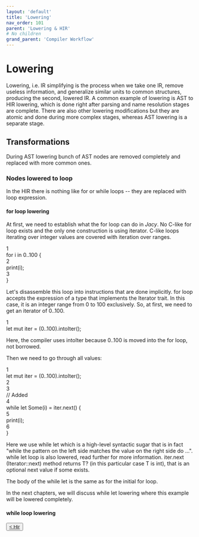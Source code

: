 ```yaml
---
layout: 'default'
title: 'Lowering'
nav_order: 101
parent: 'Lowering & HIR'
# No children
grand_parent: 'Compiler Workflow'
---
```


# Lowering

Lowering, i.e. IR simplifying is the process when we take one IR, remove useless information, and generalize similar units to common structures, producing the second, lowered IR.
A common example of lowering is AST to HIR lowering, which is done right after parsing and name resolution stages are complete. There are also other lowering modifications but they are atomic and done during more complex stages, whereas AST lowering is a separate stage.

## Transformations

During AST lowering bunch of AST nodes are removed completely and replaced with more common ones.

### Nodes lowered to <span class="inline-code highlight-jc hljs"><span class="hljs-keyword">loop</span></span>

In the HIR there is nothing like <span class="inline-code highlight-jc hljs"><span class="hljs-keyword">for</span></span> or <span class="inline-code highlight-jc hljs"><span class="hljs-keyword">while</span></span> loops -- they are replaced with <span class="inline-code highlight-jc hljs"><span class="hljs-keyword">loop</span></span> expression.

#### <span class="inline-code highlight-jc hljs"><span class="hljs-keyword">for</span></span> loop lowering

At first, we need to establish what the <span class="inline-code highlight-jc hljs"><span class="hljs-keyword">for</span></span> loop can do in _Jacy_. No C-like <span class="inline-code highlight-jc hljs"><span class="hljs-keyword">for</span></span> loop exists and the only one construction is using iterator. C-like loops iterating over integer values are covered with iteration over ranges.

<div class="code-fence">
            <div class="copy"><i class="far fa-copy"></i></div>
            <div class="code line-numbers highlight-jc hljs">
                <div class="line-num" data-line-num="1">1</div><div class="line"><span class="hljs-keyword">for</span> <span class="hljs-variable">i</span> <span class="hljs-keyword">in</span> <span class="hljs-number">0</span>..<span class="hljs-number">100</span> {</div><div class="line-num" data-line-num="2">2</div><div class="line">    <span class="hljs-title function_ invoke__">print</span>(i);</div><div class="line-num" data-line-num="3">3</div><div class="line">}</div>
            </div>
        </div>

Let's disassemble this loop into instructions that are done implicitly.
<span class="inline-code highlight-jc hljs"><span class="hljs-keyword">for</span></span> loop accepts the expression of a type that implements the <span class="inline-code highlight-jc hljs">Iterator</span> trait. In this case, it is an integer range from <span class="inline-code highlight-jc hljs"><span class="hljs-number">0</span></span> to <span class="inline-code highlight-jc hljs"><span class="hljs-number">100</span></span> exclusively. So, at first, we need to get an iterator of <span class="inline-code highlight-jc hljs"><span class="hljs-number">0</span>..<span class="hljs-number">100</span></span>.

<div class="code-fence">
            <div class="copy"><i class="far fa-copy"></i></div>
            <div class="code line-numbers highlight-jc hljs">
                <div class="line-num" data-line-num="1">1</div><div class="line"><span class="hljs-keyword">let</span> <span class="hljs-keyword">mut </span><span class="hljs-variable">iter</span> = (<span class="hljs-number">0</span>..<span class="hljs-number">100</span>).<span class="hljs-title function_ invoke__">intoIter</span>();</div>
            </div>
        </div>

Here, the compiler uses <span class="inline-code highlight-jc hljs">intoIter</span> because <span class="inline-code highlight-jc hljs"><span class="hljs-number">0</span>..<span class="hljs-number">100</span></span> is moved into the <span class="inline-code highlight-jc hljs"><span class="hljs-keyword">for</span></span> loop, not borrowed.

Then we need to go through all values:

<div class="code-fence">
            <div class="copy"><i class="far fa-copy"></i></div>
            <div class="code line-numbers highlight-jc hljs">
                <div class="line-num" data-line-num="1">1</div><div class="line"><span class="hljs-keyword">let</span> <span class="hljs-keyword">mut </span><span class="hljs-variable">iter</span> = (<span class="hljs-number">0</span>..<span class="hljs-number">100</span>).<span class="hljs-title function_ invoke__">intoIter</span>();</div><div class="line-num" data-line-num="2">2</div><div class="line"></div><div class="line-num" data-line-num="3">3</div><div class="line"><span class="hljs-comment">// Added</span></div><div class="line-num" data-line-num="4">4</div><div class="line"><span class="hljs-keyword">while</span> <span class="hljs-keyword">let</span> <span class="hljs-variable">Some</span>(i) = iter.<span class="hljs-title function_ invoke__">next</span>() {</div><div class="line-num" data-line-num="5">5</div><div class="line">    <span class="hljs-title function_ invoke__">print</span>(i);</div><div class="line-num" data-line-num="6">6</div><div class="line">}</div>
            </div>
        </div>

Here we use <span class="inline-code highlight-jc hljs"><span class="hljs-keyword">while</span> <span class="hljs-keyword">let</span></span> which is a high-level syntactic sugar that is in fact "while the pattern on the left side matches the value on the right side do ...". <span class="inline-code highlight-jc hljs"><span class="hljs-keyword">while</span> <span class="hljs-keyword">let</span></span> loop is also lowered, read further for more information.
<span class="inline-code highlight-jc hljs">iter.next</span> (<span class="inline-code highlight-jc hljs">Iterator::next</span>) method returns <span class="inline-code highlight-jc hljs">T?</span> (in this particular case <span class="inline-code highlight-jc hljs">T</span> is <span class="inline-code highlight-jc hljs"><span class="hljs-type">int</span></span>), that is an optional next value if some exists.

The body of the <span class="inline-code highlight-jc hljs"><span class="hljs-keyword">while</span> <span class="hljs-keyword">let</span></span> is the same as for the initial <span class="inline-code highlight-jc hljs"><span class="hljs-keyword">for</span></span> loop.

In the next chapters, we will discuss <span class="inline-code highlight-jc hljs"><span class="hljs-keyword">while</span> <span class="hljs-keyword">let</span></span> lowering where this example will be lowered completely.

#### <span class="inline-code highlight-jc hljs"><span class="hljs-keyword">while</span></span> loop lowering
<div class="nav-btn-block">
    <button class="nav-btn left">
    <a class="link" href="/Jacy-Dev-Book/compiler-workflow/lowering/hir">< Hir</a>
</button>

    
</div>
